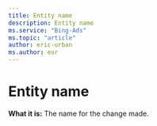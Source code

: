 ```yaml
---
title: Entity name
description: Entity name
ms.service: "Bing-Ads"
ms.topic: "article"
author: eric-urban
ms.author: eur
---
```


# Entity name

**What it is:**    The name for the change made.


